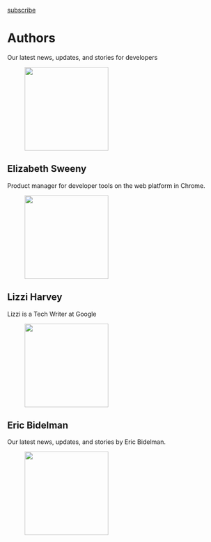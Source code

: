 <a href="/newsletter/" class="gc-analytics-event w-actions__fab w-actions__fab--subscribe"><span>subscribe</span></a>

# Authors

Our latest news, updates, and stories for developers

<a href="/authors/egsweeny/" class="w-card-base__link"></a>

<figure><img src="https://web-dev.imgix.net/image/admin/IyB0bE6NGAvhRJkD6wRz.jpg?auto=format&amp;fit=crop&amp;h=192&amp;w=192" class="w-card-author__image" sizes="(min-width: 192px) 192px, calc(100vw - 48px)" srcset="https://web-dev.imgix.net/image/admin/IyB0bE6NGAvhRJkD6wRz.jpg?fit=crop&amp;h=192&amp;w=192&amp;auto=format&amp;dpr=1&amp;q=75, https://web-dev.imgix.net/image/admin/IyB0bE6NGAvhRJkD6wRz.jpg?fit=crop&amp;h=192&amp;w=192&amp;auto=format&amp;dpr=2&amp;q=50 2x, https://web-dev.imgix.net/image/admin/IyB0bE6NGAvhRJkD6wRz.jpg?fit=crop&amp;h=192&amp;w=192&amp;auto=format&amp;dpr=3&amp;q=35 3x, https://web-dev.imgix.net/image/admin/IyB0bE6NGAvhRJkD6wRz.jpg?fit=crop&amp;h=192&amp;w=192&amp;auto=format&amp;dpr=4&amp;q=23 4x, https://web-dev.imgix.net/image/admin/IyB0bE6NGAvhRJkD6wRz.jpg?fit=crop&amp;h=192&amp;w=192&amp;auto=format&amp;dpr=5&amp;q=20 5x" width="192" height="192" /></figure>

<a href="/authors/egsweeny/" class="w-card-base__link"></a>

## Elizabeth Sweeny

<a href="/authors/egsweeny/" class="w-card-base__link"></a>

Product manager for developer tools on the web platform in Chrome.

<a href="/authors/ekharvey/" class="w-card-base__link"></a>

<figure><img src="https://web-dev.imgix.net/image/admin/qAnatGOMJMeJhHbHwbWp.jpg?auto=format&amp;fit=crop&amp;h=192&amp;w=192" class="w-card-author__image" sizes="(min-width: 192px) 192px, calc(100vw - 48px)" srcset="https://web-dev.imgix.net/image/admin/qAnatGOMJMeJhHbHwbWp.jpg?fit=crop&amp;h=192&amp;w=192&amp;auto=format&amp;dpr=1&amp;q=75, https://web-dev.imgix.net/image/admin/qAnatGOMJMeJhHbHwbWp.jpg?fit=crop&amp;h=192&amp;w=192&amp;auto=format&amp;dpr=2&amp;q=50 2x, https://web-dev.imgix.net/image/admin/qAnatGOMJMeJhHbHwbWp.jpg?fit=crop&amp;h=192&amp;w=192&amp;auto=format&amp;dpr=3&amp;q=35 3x, https://web-dev.imgix.net/image/admin/qAnatGOMJMeJhHbHwbWp.jpg?fit=crop&amp;h=192&amp;w=192&amp;auto=format&amp;dpr=4&amp;q=23 4x, https://web-dev.imgix.net/image/admin/qAnatGOMJMeJhHbHwbWp.jpg?fit=crop&amp;h=192&amp;w=192&amp;auto=format&amp;dpr=5&amp;q=20 5x" width="192" height="192" /></figure>

<a href="/authors/ekharvey/" class="w-card-base__link"></a>

## Lizzi Harvey

<a href="/authors/ekharvey/" class="w-card-base__link"></a>

Lizzi is a Tech Writer at Google

<a href="/authors/ericbidelman/" class="w-card-base__link"></a>

<figure><img src="https://web-dev.imgix.net/image/admin/ACrLFM1rLlaY2fzUTeXl.jpg?auto=format&amp;fit=crop&amp;h=192&amp;w=192" class="w-card-author__image" sizes="(min-width: 192px) 192px, calc(100vw - 48px)" srcset="https://web-dev.imgix.net/image/admin/ACrLFM1rLlaY2fzUTeXl.jpg?fit=crop&amp;h=192&amp;w=192&amp;auto=format&amp;dpr=1&amp;q=75, https://web-dev.imgix.net/image/admin/ACrLFM1rLlaY2fzUTeXl.jpg?fit=crop&amp;h=192&amp;w=192&amp;auto=format&amp;dpr=2&amp;q=50 2x, https://web-dev.imgix.net/image/admin/ACrLFM1rLlaY2fzUTeXl.jpg?fit=crop&amp;h=192&amp;w=192&amp;auto=format&amp;dpr=3&amp;q=35 3x, https://web-dev.imgix.net/image/admin/ACrLFM1rLlaY2fzUTeXl.jpg?fit=crop&amp;h=192&amp;w=192&amp;auto=format&amp;dpr=4&amp;q=23 4x, https://web-dev.imgix.net/image/admin/ACrLFM1rLlaY2fzUTeXl.jpg?fit=crop&amp;h=192&amp;w=192&amp;auto=format&amp;dpr=5&amp;q=20 5x" width="192" height="192" /></figure>

<a href="/authors/ericbidelman/" class="w-card-base__link"></a>

## Eric Bidelman

<a href="/authors/ericbidelman/" class="w-card-base__link"></a>

Our latest news, updates, and stories by Eric Bidelman.

<a href="/authors/exterkamp/" class="w-card-base__link"></a>

<figure><img src="https://web-dev.imgix.net/image/admin/yPytekIqH5VnoqMx3jj2.jpg?auto=format&amp;fit=crop&amp;h=192&amp;w=192" class="w-card-author__image" sizes="(min-width: 192px) 192px, calc(100vw - 48px)" srcset="https://web-dev.imgix.net/image/admin/yPytekIqH5VnoqMx3jj2.jpg?fit=crop&amp;h=192&amp;w=192&amp;auto=format&amp;dpr=1&amp;q=75, https://web-dev.imgix.net/image/admin/yPytekIqH5VnoqMx3jj2.jpg?fit=crop&amp;h=192&amp;w=192&amp;auto=format&amp;dpr=2&amp;q=50 2x, https://web-dev.imgix.net/image/admin/yPytekIqH5VnoqMx3jj2.jpg?fit=crop&amp;h=192&amp;w=192&amp;auto=format&amp;dpr=3&amp;q=35 3x, https://web-dev.imgix.net/image/admin/yPytekIqH5VnoqMx3jj2.jpg?fit=crop&amp;h=192&amp;w=192&amp;auto=format&amp;dpr=4&amp;q=23 4x, https://web-dev.imgix.net/image/admin/yPytekIqH5VnoqMx3jj2.jpg?fit=crop&amp;h=192&amp;w=192&amp;auto=format&amp;dpr=5&amp;q=20 5x" width="192" height="192" /></figure>
